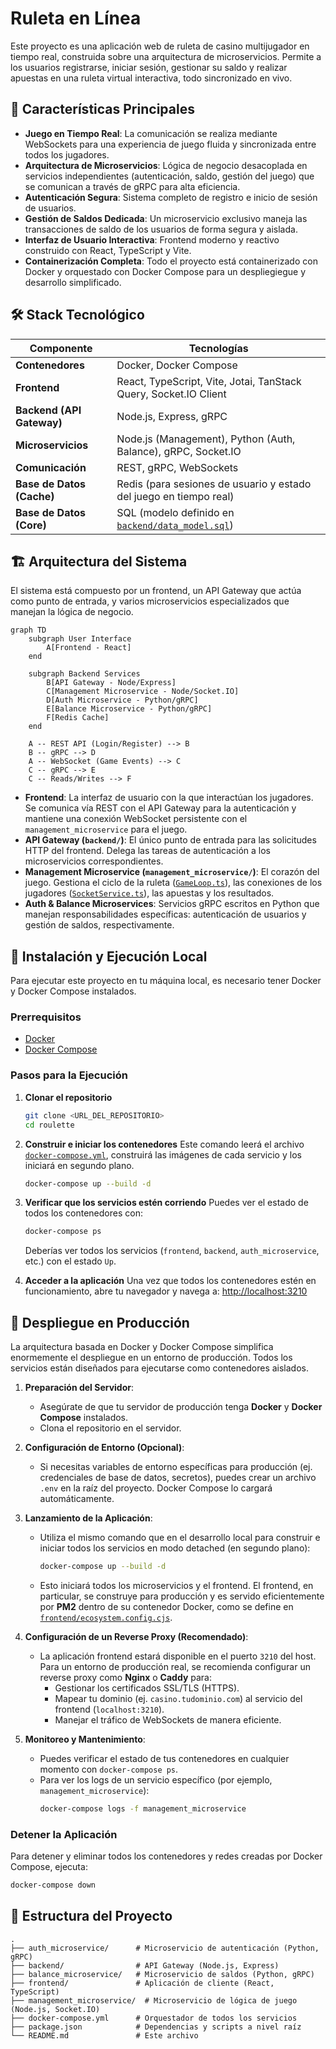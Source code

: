 # Ruleta en Línea

Este proyecto es una aplicación web de ruleta de casino multijugador en tiempo real, construida sobre una arquitectura de microservicios. Permite a los usuarios registrarse, iniciar sesión, gestionar su saldo y realizar apuestas en una ruleta virtual interactiva, todo sincronizado en vivo.

## 🌟 Características Principales

- **Juego en Tiempo Real**: La comunicación se realiza mediante WebSockets para una experiencia de juego fluida y sincronizada entre todos los jugadores.
- **Arquitectura de Microservicios**: Lógica de negocio desacoplada en servicios independientes (autenticación, saldo, gestión del juego) que se comunican a través de gRPC para alta eficiencia.
- **Autenticación Segura**: Sistema completo de registro e inicio de sesión de usuarios.
- **Gestión de Saldos Dedicada**: Un microservicio exclusivo maneja las transacciones de saldo de los usuarios de forma segura y aislada.
- **Interfaz de Usuario Interactiva**: Frontend moderno y reactivo construido con React, TypeScript y Vite.
- **Containerización Completa**: Todo el proyecto está containerizado con Docker y orquestado con Docker Compose para un despliegiegue y desarrollo simplificado.

## 🛠️ Stack Tecnológico

| Componente                | Tecnologías                                                                 |
| ------------------------- | --------------------------------------------------------------------------- |
| **Contenedores**          | Docker, Docker Compose                                                      |
| **Frontend**              | React, TypeScript, Vite, Jotai, TanStack Query, Socket.IO Client            |
| **Backend (API Gateway)** | Node.js, Express, gRPC                                                      |
| **Microservicios**        | Node.js (Management), Python (Auth, Balance), gRPC, Socket.IO               |
| **Comunicación**          | REST, gRPC, WebSockets                                                      |
| **Base de Datos (Cache)** | Redis (para sesiones de usuario y estado del juego en tiempo real)          |
| **Base de Datos (Core)**  | SQL (modelo definido en [`backend/data_model.sql`](backend/data_model.sql)) |

## 🏗️ Arquitectura del Sistema

El sistema está compuesto por un frontend, un API Gateway que actúa como punto de entrada, y varios microservicios especializados que manejan la lógica de negocio.

```mermaid
graph TD
    subgraph User Interface
        A[Frontend - React]
    end

    subgraph Backend Services
        B[API Gateway - Node/Express]
        C[Management Microservice - Node/Socket.IO]
        D[Auth Microservice - Python/gRPC]
        E[Balance Microservice - Python/gRPC]
        F[Redis Cache]
    end

    A -- REST API (Login/Register) --> B
    B -- gRPC --> D
    A -- WebSocket (Game Events) --> C
    C -- gRPC --> E
    C -- Reads/Writes --> F
```

- **Frontend**: La interfaz de usuario con la que interactúan los jugadores. Se comunica vía REST con el API Gateway para la autenticación y mantiene una conexión WebSocket persistente con el `management_microservice` para el juego.
- **API Gateway (`backend/`)**: El único punto de entrada para las solicitudes HTTP del frontend. Delega las tareas de autenticación a los microservicios correspondientes.
- **Management Microservice (`management_microservice/`)**: El corazón del juego. Gestiona el ciclo de la ruleta ([`GameLoop.ts`](management_microservice/GameLoop.ts)), las conexiones de los jugadores ([`SocketService.ts`](management_microservice/services/SocketService.ts)), las apuestas y los resultados.
- **Auth & Balance Microservices**: Servicios gRPC escritos en Python que manejan responsabilidades específicas: autenticación de usuarios y gestión de saldos, respectivamente.

## 🚀 Instalación y Ejecución Local

Para ejecutar este proyecto en tu máquina local, es necesario tener Docker y Docker Compose instalados.

### Prerrequisitos

- [Docker](https://www.docker.com/get-started)
- [Docker Compose](https://docs.docker.com/compose/install/)

### Pasos para la Ejecución

1.  **Clonar el repositorio**

    ```bash
    git clone <URL_DEL_REPOSITORIO>
    cd roulette
    ```

2.  **Construir e iniciar los contenedores**
    Este comando leerá el archivo [`docker-compose.yml`](docker-compose.yml), construirá las imágenes de cada servicio y los iniciará en segundo plano.

    ```bash
    docker-compose up --build -d
    ```

3.  **Verificar que los servicios estén corriendo**
    Puedes ver el estado de todos los contenedores con:

    ```bash
    docker-compose ps
    ```

    Deberías ver todos los servicios (`frontend`, `backend`, `auth_microservice`, etc.) con el estado `Up`.

4.  **Acceder a la aplicación**
    Una vez que todos los contenedores estén en funcionamiento, abre tu navegador y navega a:
    [http://localhost:3210](http://localhost:3210)

## 🚢 Despliegue en Producción

La arquitectura basada en Docker y Docker Compose simplifica enormemente el despliegue en un entorno de producción. Todos los servicios están diseñados para ejecutarse como contenedores aislados.

1.  **Preparación del Servidor**:

    - Asegúrate de que tu servidor de producción tenga **Docker** y **Docker Compose** instalados.
    - Clona el repositorio en el servidor.

2.  **Configuración de Entorno (Opcional)**:

    - Si necesitas variables de entorno específicas para producción (ej. credenciales de base de datos, secretos), puedes crear un archivo `.env` en la raíz del proyecto. Docker Compose lo cargará automáticamente.

3.  **Lanzamiento de la Aplicación**:

    - Utiliza el mismo comando que en el desarrollo local para construir e iniciar todos los servicios en modo detached (en segundo plano):
      ```bash
      docker-compose up --build -d
      ```
    - Esto iniciará todos los microservicios y el frontend. El frontend, en particular, se construye para producción y es servido eficientemente por **PM2** dentro de su contenedor Docker, como se define en [`frontend/ecosystem.config.cjs`](frontend/ecosystem.config.cjs).

4.  **Configuración de un Reverse Proxy (Recomendado)**:

    - La aplicación frontend estará disponible en el puerto `3210` del host. Para un entorno de producción real, se recomienda configurar un reverse proxy como **Nginx** o **Caddy** para:
      - Gestionar los certificados SSL/TLS (HTTPS).
      - Mapear tu dominio (ej. `casino.tudominio.com`) al servicio del frontend (`localhost:3210`).
      - Manejar el tráfico de WebSockets de manera eficiente.

5.  **Monitoreo y Mantenimiento**:
    - Puedes verificar el estado de tus contenedores en cualquier momento con `docker-compose ps`.
    - Para ver los logs de un servicio específico (por ejemplo, `management_microservice`):
      ```bash
      docker-compose logs -f management_microservice
      ```

### Detener la Aplicación

Para detener y eliminar todos los contenedores y redes creadas por Docker Compose, ejecuta:

```bash
docker-compose down
```

## 📁 Estructura del Proyecto

```
.
├── auth_microservice/      # Microservicio de autenticación (Python, gRPC)
├── backend/                # API Gateway (Node.js, Express)
├── balance_microservice/   # Microservicio de saldos (Python, gRPC)
├── frontend/               # Aplicación de cliente (React, TypeScript)
├── management_microservice/  # Microservicio de lógica de juego (Node.js, Socket.IO)
├── docker-compose.yml      # Orquestador de todos los servicios
├── package.json            # Dependencias y scripts a nivel raíz
└── README.md               # Este archivo
```

<!--
## 📄 Licencia

Este proyecto está distribuido -->
